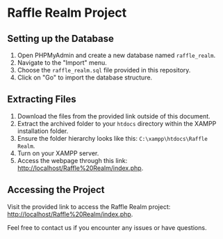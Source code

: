 # Raffle Realm Project

## Setting up the Database

1. Open PHPMyAdmin and create a new database named `raffle_realm`.
2. Navigate to the "Import" menu.
3. Choose the `raffle_realm.sql` file provided in this repository.
4. Click on "Go" to import the database structure.

## Extracting Files

1. Download the files from the provided link outside of this document.
2. Extract the archived folder to your `htdocs` directory within the XAMPP installation folder.
3. Ensure the folder hierarchy looks like this: `C:\xampp\htdocs\Raffle Realm`.
4. Turn on your XAMPP server.
5. Access the webpage through this link: [http://localhost/Raffle%20Realm/index.php](http://localhost/Raffle%20Realm/index.php).

## Accessing the Project

Visit the provided link to access the Raffle Realm project: [http://localhost/Raffle%20Realm/index.php](http://localhost/Raffle%20Realm/index.php).

Feel free to contact us if you encounter any issues or have questions.

